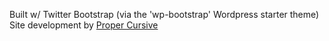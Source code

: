 Built w/ Twitter Bootstrap (via the 'wp-bootstrap' Wordpress starter theme)
Site development by [Proper Cursive](http://propercursive.com)
